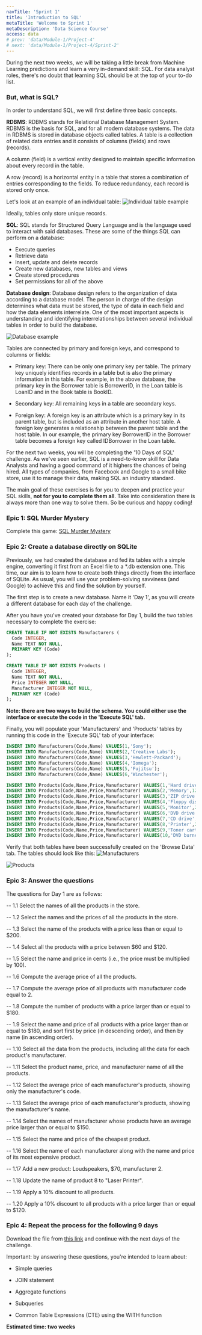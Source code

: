 ```yaml
---
navTitle: 'Sprint 1'
title: 'Introduction to SQL'
metaTitle: 'Welcome to Sprint 1'
metaDescription: 'Data Science Course'
access: data
# prev: 'data/Module-1/Project-4'
# next: 'data/Module-1/Project-4/Sprint-2'
---
```


During the next two weeks, we will be taking a little break from Machine Learning predictions and learn a very in-demand skill: SQL. For data analyst roles, there's no doubt that learning SQL should be at the top of your to-do list.

### But, what is SQL?

In order to understand SQL, we will first define three basic concepts.

**RDBMS**: RDBMS stands for Relational Database Management System. RDBMS is the basis for SQL, and for all modern database systems. The data in RDBMS is stored in database objects called tables. A table is a collection of related data entries and it consists of columns (fields) and rows (records).

A column (field) is a vertical entity designed to maintain specific information about every record in the table.

A row (record) is a horizontal entity in a table that stores a combination of entries corresponding to the fields. To reduce redundancy, each record is stored only once.

Let's look at an example of an individual table:
![Individual table example](staticAsset/data/Module-1/Project-4/individual-table.png)

Ideally, tables only store unique records.

**SQL**: SQL stands for Structured Query Language and is the language used to interact with said databases. These are some of the things SQL can perform on a database:

- Execute queries
- Retrieve data
- Insert, update and delete records
- Create new databases, new tables and views
- Create stored procedures
- Set permissions for all of the above

**Database design**: Database design refers to the organization of data according to a database model. The person in charge of the design determines what data must be stored, the type of data in each field and how the data elements interrelate. One of the most important aspects is understanding and identifying interrelationships between several individual tables in order to build the database.

![Database example](staticAsset/data/Module-1/Project-4/database-example.png)

Tables are connected by primary and foreign keys, and correspond to columns or fields:

- Primary key: There can be only one primary key per table. The primary key uniquely identifies records in a table but is also the primary information in this table. For example, in the above database, the primary key in the Borrower table is BorrowerID, in the Loan table is LoanID and in the Book table is BookID.

- Secondary key: All remaining keys in a table are secondary keys.

- Foreign key: A foreign key is an attribute which is a primary key in its parent table, but is included as an attribute in another host table. A foreign key generates a relationship between the parent table and the host table. In our example, the primary key BorrowerID in the Borrower table becomes a foreign key called IDBorrower in the Loan table.

For the next two weeks, you will be completing the '10 Days of SQL' challenge. As we've seen earlier, SQL is a need-to-know skill for Data Analysts and having a good command of it highers the chances of being hired. All types of companies, from Facebook and Google to a small bike store, use it to manage their data, making SQL an industry standard.

The main goal of these exercises is for you to deepen and practice your SQL skills, **not for you to complete them all**. Take into consideration there is always more than one way to solve them. So be curious and happy coding!

### Epic 1: SQL Murder Mystery

Complete this game: [SQL Murder Mystery](https://mystery.knightlab.com/)

### Epic 2: Create a database directly on SQLite

Previously, we had created the database and fed its tables with a simple engine, converting it first from an Excel file to a \*.db extension one. This time, our aim is to learn how to create both things directly from the interface of SQLite. As usual, you will use your problem-solving savviness (and Google) to achieve this and find the solution by yourself.

The first step is to create a new database. Name it 'Day 1', as you will create a different database for each day of the challenge.

After you have you've created your database for Day 1, build the two tables necessary to complete the exercise:

```sql
CREATE TABLE IF NOT EXISTS Manufacturers (
  Code INTEGER,
  Name TEXT NOT NULL,
  PRIMARY KEY (Code)
);

CREATE TABLE IF NOT EXISTS Products (
  Code INTEGER,
  Name TEXT NOT NULL,
  Price INTEGER NOT NULL,
  Manufacturer INTEGER NOT NULL,
  PRIMARY KEY (Code)
);
```

**Note: there are two ways to build the schema. You could either use the interface or execute the code in the 'Execute SQL' tab.**

Finally, you will populate your 'Manufacturers' and 'Products' tables by running this code in the 'Execute SQL' tab of your interface:

```sql
INSERT INTO Manufacturers(Code,Name) VALUES(1,'Sony');
INSERT INTO Manufacturers(Code,Name) VALUES(2,'Creative Labs');
INSERT INTO Manufacturers(Code,Name) VALUES(3,'Hewlett-Packard');
INSERT INTO Manufacturers(Code,Name) VALUES(4,'Iomega');
INSERT INTO Manufacturers(Code,Name) VALUES(5,'Fujitsu');
INSERT INTO Manufacturers(Code,Name) VALUES(6,'Winchester');

INSERT INTO Products(Code,Name,Price,Manufacturer) VALUES(1,'Hard drive',240,5);
INSERT INTO Products(Code,Name,Price,Manufacturer) VALUES(2,'Memory',120,6);
INSERT INTO Products(Code,Name,Price,Manufacturer) VALUES(3,'ZIP drive',150,4);
INSERT INTO Products(Code,Name,Price,Manufacturer) VALUES(4,'Floppy disk',5,6);
INSERT INTO Products(Code,Name,Price,Manufacturer) VALUES(5,'Monitor',240,1);
INSERT INTO Products(Code,Name,Price,Manufacturer) VALUES(6,'DVD drive',180,2);
INSERT INTO Products(Code,Name,Price,Manufacturer) VALUES(7,'CD drive',90,2);
INSERT INTO Products(Code,Name,Price,Manufacturer) VALUES(8,'Printer',270,3);
INSERT INTO Products(Code,Name,Price,Manufacturer) VALUES(9,'Toner cartridge',66,3);
INSERT INTO Products(Code,Name,Price,Manufacturer) VALUES(10,'DVD burner',180,2);
```

Verify that both tables have been successfully created on the 'Browse Data' tab. The tables should look like this:
![Manufacturers](staticAsset/data/Module-1/Project-4/Manufacturers_table.png)

![Products](staticAsset/data/Module-1/Project-4/Products_table.png)

### Epic 3: Answer the questions

The questions for Day 1 are as follows:

-- 1.1 Select the names of all the products in the store.

-- 1.2 Select the names and the prices of all the products in the store.

-- 1.3 Select the name of the products with a price less than or equal to $200.

-- 1.4 Select all the products with a price between $60 and $120.

-- 1.5 Select the name and price in cents (i.e., the price must be multiplied by 100).

-- 1.6 Compute the average price of all the products.

-- 1.7 Compute the average price of all products with manufacturer code equal to 2.

-- 1.8 Compute the number of products with a price larger than or equal to $180.

-- 1.9 Select the name and price of all products with a price larger than or equal to $180, and sort first by price (in descending order), and then by name (in ascending order).

-- 1.10 Select all the data from the products, including all the data for each product's manufacturer.

-- 1.11 Select the product name, price, and manufacturer name of all the products.

-- 1.12 Select the average price of each manufacturer's products, showing only the manufacturer's code.

-- 1.13 Select the average price of each manufacturer's products, showing the manufacturer's name.

-- 1.14 Select the names of manufacturer whose products have an average price larger than or equal to $150.

-- 1.15 Select the name and price of the cheapest product.

-- 1.16 Select the name of each manufacturer along with the name and price of its most expensive product.

-- 1.17 Add a new product: Loudspeakers, $70, manufacturer 2.

-- 1.18 Update the name of product 8 to "Laser Printer".

-- 1.19 Apply a 10% discount to all products.

-- 1.20 Apply a 10% discount to all products with a price larger than or equal to $120.

### Epic 4: Repeat the process for the following 9 days

Download the file from [this link](https://docs.google.com/document/d/1dUt7lbttwkC1AUrAdtHHXA0B_Mcmvcyb/edit?usp=sharing&ouid=112478853022456914671&rtpof=true&sd=true) and continue with the next days of the challenge.

Important: by answering these questions, you're intended to learn about:

- Simple queries

- JOIN statement

- Aggregate functions

- Subqueries

- Common Table Expressions (CTE) using the WITH function

**Estimated time: two weeks**
